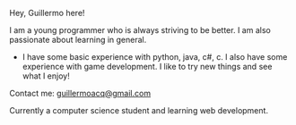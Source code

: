 Hey, Guillermo here!

I am a young programmer who is always striving to be better. I am also passionate about learning in general.

- I have some basic experience with python, java, c#, c. I also have some experience with game development.
I like to try new things and see what I enjoy!

Contact me: guillermoacq@gmail.com


Currently a computer science student and learning web development.
